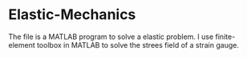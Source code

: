 # Elastic-Mechanics
The file is a MATLAB program to solve a elastic problem. I use finite-element toolbox in MATLAB to solve the strees field of a strain gauge.
